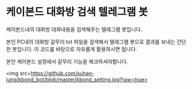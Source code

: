 # 케이본드 대화방 검색 텔레그램 봇

케이본드내의 대화방 대화내용을 검색해주는 텔레그램 봇입니다.

본인 PC내의 대화방 갈무리 txt 파일을 검색해서 텔레그램 봇으로 결과를 보내는 간단한 봇입니다. 이 코드를 바탕으로 자유롭게 활용하시면 됩니다.

본인 케이본드 설정에서 갈무리 기능을 체크하셔야합니다.

<img src=https://github.com/suhan-jung/kbond_bot/blob/master/kbond_setting.jpg?raw=true>
